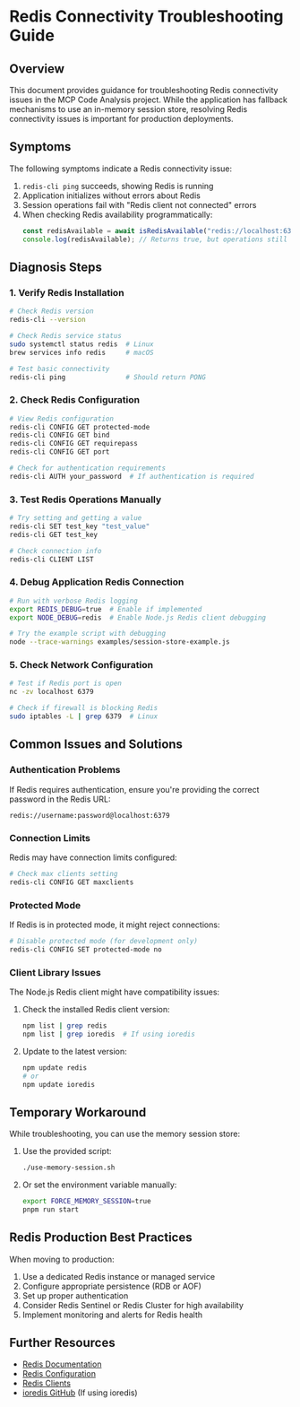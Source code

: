 # Redis Connectivity Troubleshooting Guide

## Overview

This document provides guidance for troubleshooting Redis connectivity issues in the MCP Code Analysis project. While the application has fallback mechanisms to use an in-memory session store, resolving Redis connectivity issues is important for production deployments.

## Symptoms

The following symptoms indicate a Redis connectivity issue:

1. `redis-cli ping` succeeds, showing Redis is running
2. Application initializes without errors about Redis
3. Session operations fail with "Redis client not connected" errors
4. When checking Redis availability programmatically:
   ```javascript
   const redisAvailable = await isRedisAvailable("redis://localhost:6379");
   console.log(redisAvailable); // Returns true, but operations still fail
   ```

## Diagnosis Steps

### 1. Verify Redis Installation

```bash
# Check Redis version
redis-cli --version

# Check Redis service status
sudo systemctl status redis  # Linux
brew services info redis     # macOS

# Test basic connectivity
redis-cli ping               # Should return PONG
```

### 2. Check Redis Configuration

```bash
# View Redis configuration
redis-cli CONFIG GET protected-mode
redis-cli CONFIG GET bind
redis-cli CONFIG GET requirepass
redis-cli CONFIG GET port

# Check for authentication requirements
redis-cli AUTH your_password  # If authentication is required
```

### 3. Test Redis Operations Manually

```bash
# Try setting and getting a value
redis-cli SET test_key "test_value"
redis-cli GET test_key

# Check connection info
redis-cli CLIENT LIST
```

### 4. Debug Application Redis Connection

```bash
# Run with verbose Redis logging
export REDIS_DEBUG=true  # Enable if implemented
export NODE_DEBUG=redis  # Enable Node.js Redis client debugging

# Try the example script with debugging
node --trace-warnings examples/session-store-example.js
```

### 5. Check Network Configuration

```bash
# Test if Redis port is open
nc -zv localhost 6379

# Check if firewall is blocking Redis
sudo iptables -L | grep 6379  # Linux
```

## Common Issues and Solutions

### Authentication Problems

If Redis requires authentication, ensure you're providing the correct password in the Redis URL:

```
redis://username:password@localhost:6379
```

### Connection Limits

Redis may have connection limits configured:

```bash
# Check max clients setting
redis-cli CONFIG GET maxclients
```

### Protected Mode

If Redis is in protected mode, it might reject connections:

```bash
# Disable protected mode (for development only)
redis-cli CONFIG SET protected-mode no
```

### Client Library Issues

The Node.js Redis client might have compatibility issues:

1. Check the installed Redis client version:

   ```bash
   npm list | grep redis
   npm list | grep ioredis  # If using ioredis
   ```

2. Update to the latest version:
   ```bash
   npm update redis
   # or
   npm update ioredis
   ```

## Temporary Workaround

While troubleshooting, you can use the memory session store:

1. Use the provided script:

   ```bash
   ./use-memory-session.sh
   ```

2. Or set the environment variable manually:
   ```bash
   export FORCE_MEMORY_SESSION=true
   pnpm run start
   ```

## Redis Production Best Practices

When moving to production:

1. Use a dedicated Redis instance or managed service
2. Configure appropriate persistence (RDB or AOF)
3. Set up proper authentication
4. Consider Redis Sentinel or Redis Cluster for high availability
5. Implement monitoring and alerts for Redis health

## Further Resources

- [Redis Documentation](https://redis.io/documentation)
- [Redis Configuration](https://redis.io/topics/config)
- [Redis Clients](https://redis.io/clients)
- [ioredis GitHub](https://github.com/luin/ioredis) (If using ioredis)
